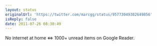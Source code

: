```yaml
---
layout: status
originalUrl: 'https://twitter.com/marcgg/status/95773049382649856'
isReply: false
date: 2011-07-26 08:30:49
---
```


No internet at home &lt;=&gt; 1000+ unread items on Google Reader.
